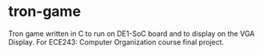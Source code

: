 # tron-game
Tron game written in C to run on DE1-SoC board and to display on the VGA Display. For ECE243: Computer Organization course final project.
